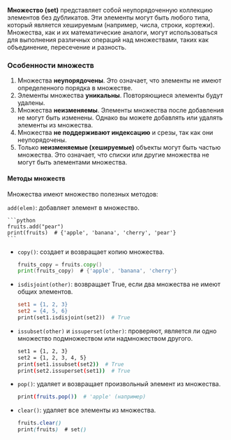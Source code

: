 
**Множество (set)** представляет собой неупорядоченную коллекцию элементов без дубликатов. Эти элементы могут быть любого типа, который является хешируемым (например, числа, строки, кортежи). Множества, как и их математические аналоги, могут использоваться для выполнения различных операций над множествами, таких как объединение, пересечение и разность.


### Особенности множеств

1. Множества **неупорядочены**. Это означает, что элементы не имеют определенного порядка в множестве.
2. Элементы множества **уникальны**. Повторяющиеся элементы будут удалены.
3. Множества **неизменяемы**. Элементы множества после добавления не могут быть изменены. Однако вы можете добавлять или удалять элементы из множества.
4. Множества **не поддерживают индексацию** и срезы, так как они неупорядочены.
5. Только **неизменяемые (хешируемые)** объекты могут быть частью множества. Это означает, что списки или другие множества не могут быть элементами множества.




#### Методы множеств

Множества имеют множество полезных методов:

`add(elem)`: добавляет элемент в множество.
    
    ```python
    fruits.add("pear")
    print(fruits)  # {'apple', 'banana', 'cherry', 'pear'}
    ```
    
- `copy()`: создает и возвращает копию множества.
    
    ```go
    fruits_copy = fruits.copy()
    print(fruits_copy)  # {'apple', 'banana', 'cherry'}
    ```
    
- `isdisjoint(other)`: возвращает True, если два множества не имеют общих элементов.
    
    ```makefile
    set1 = {1, 2, 3}
    set2 = {4, 5, 6}
    print(set1.isdisjoint(set2))  # True
    ```
    
- `issubset(other)` и `issuperset(other)`: проверяют, является ли одно множество подмножеством или надмножеством другого.
    
    ```bash
    set1 = {1, 2, 3}
    set2 = {1, 2, 3, 4, 5}
    print(set1.issubset(set2))  # True
    print(set2.issuperset(set1))  # True
    ```
    
- `pop()`: удаляет и возвращает произвольный элемент из множества.
    
    ```bash
    print(fruits.pop())  # 'apple' (например)
    ```
    
- `clear()`: удаляет все элементы из множества.
    
    ```scss
    fruits.clear()
    print(fruits)  # set()
    ```